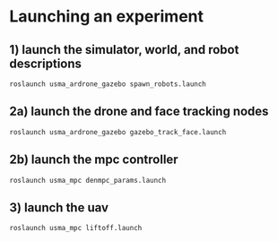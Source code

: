# Launching an experiment
## 1) launch the simulator, world, and robot descriptions
	roslaunch usma_ardrone_gazebo spawn_robots.launch 

## 2a) launch the drone and face tracking nodes
	roslaunch usma_ardrone_gazebo gazebo_track_face.launch 

## 2b) launch the mpc controller
	roslaunch usma_mpc denmpc_params.launch 

## 3) launch the uav
	roslaunch usma_mpc liftoff.launch